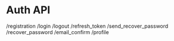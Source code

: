 # Auth API

/registration
/login
/logout
/refresh_token
/send_recover_password
/recover_password
/email_confirm
/profile
